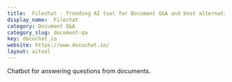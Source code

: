 ```yaml
---
title:  Filechat - Trending AI tool for Document Q&A and best alternatives
display_name:  Filechat
category: Document Q&A
category_slug: document-qa
key: docuchat_io
website: https://www.docuchat.io/
layout: aitool
---
```


Chatbot for answering questions from documents.
